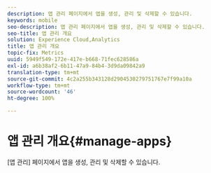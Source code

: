 ```yaml
---
description: 앱 관리 페이지에서 앱을 생성, 관리 및 삭제할 수 있습니다.
keywords: mobile
seo-description: 앱 관리 페이지에서 앱을 생성, 관리 및 삭제할 수 있습니다.
seo-title: 앱 관리 개요
solution: Experience Cloud,Analytics
title: 앱 관리 개요
topic-fix: Metrics
uuid: 5949f549-172e-417e-b668-71fec628586a
exl-id: a6b38af2-6b11-47a9-84b4-3d9da09842a9
translation-type: tm+mt
source-git-commit: 4c2a255b343128d2904530279751767e7f99a10a
workflow-type: tm+mt
source-wordcount: '46'
ht-degree: 100%

---
```


# 앱 관리 개요{#manage-apps}

[앱 관리] 페이지에서 앱을 생성, 관리 및 삭제할 수 있습니다.

